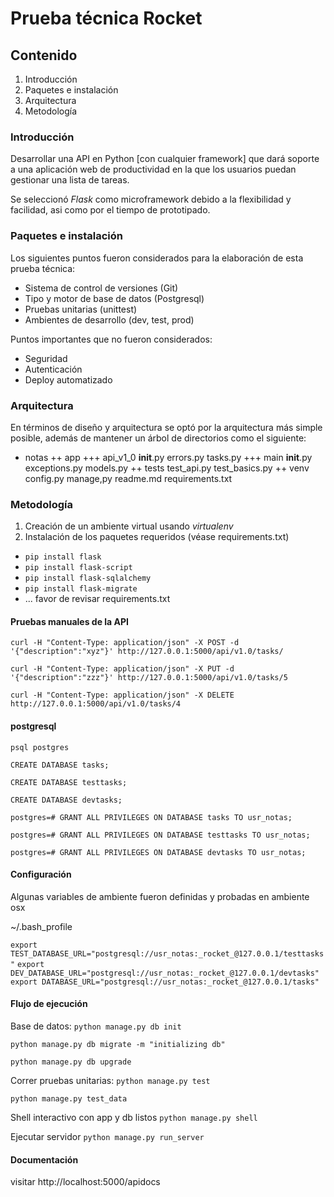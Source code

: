# Prueba técnica Rocket

## Contenido

1. Introducción
2. Paquetes e instalación
3. Arquitectura
4. Metodología

### Introducción

Desarrollar una API en Python [con cualquier framework] que dará soporte a una aplicación web de productividad en la que los usuarios puedan gestionar una lista de tareas.

Se seleccionó *Flask* como microframework debido a la flexibilidad y facilidad, asi como por el
tiempo de prototipado.

### Paquetes e instalación

Los siguientes puntos fueron considerados para la elaboración de esta prueba técnica:

* Sistema de control de versiones (Git)
* Tipo y motor de base de datos (Postgresql)
* Pruebas unitarias (unittest)
* Ambientes de desarrollo (dev, test, prod)

Puntos importantes que no fueron considerados:

* Seguridad
* Autenticación
* Deploy automatizado

### Arquitectura

En términos de diseño y arquitectura se optó por la arquitectura más simple
posible, además de mantener un árbol de directorios como el siguiente:

+ notas
++ app
+++ api_v1_0
    __init__.py
     errors.py
     tasks.py
+++ main
    __init__.py
    exceptions.py
    models.py
++ tests
   test_api.py
   test_basics.py
++ venv
config.py
manage,py
readme.md
requirements.txt


### Metodología

1. Creación de un ambiente virtual usando _virtualenv_
2. Instalación de los paquetes requeridos (véase requirements.txt)
  * ```pip install flask```
  * ```pip install flask-script```
  * ```pip install flask-sqlalchemy```
  * ```pip install flask-migrate```
  * ... favor de revisar requirements.txt


#### Pruebas manuales de la API
```curl -H "Content-Type: application/json" -X POST -d '{"description":"xyz"}' http://127.0.0.1:5000/api/v1.0/tasks/```

```curl -H "Content-Type: application/json" -X PUT -d '{"description":"zzz"}' http://127.0.0.1:5000/api/v1.0/tasks/5```

```curl -H "Content-Type: application/json" -X DELETE http://127.0.0.1:5000/api/v1.0/tasks/4```

#### postgresql

```psql postgres```

```CREATE DATABASE tasks;```

```CREATE DATABASE testtasks;```

```CREATE DATABASE devtasks;```

```postgres=# GRANT ALL PRIVILEGES ON DATABASE tasks TO usr_notas;```

```postgres=# GRANT ALL PRIVILEGES ON DATABASE testtasks TO usr_notas;```

```postgres=# GRANT ALL PRIVILEGES ON DATABASE devtasks TO usr_notas;```


#### Configuración

Algunas variables de ambiente fueron definidas y probadas en ambiente osx

~/.bash_profile

```export TEST_DATABASE_URL="postgresql://usr_notas:_rocket_@127.0.0.1/testtasks"```
```export DEV_DATABASE_URL="postgresql://usr_notas:_rocket_@127.0.0.1/devtasks"```
```export DATABASE_URL="postgresql://usr_notas:_rocket_@127.0.0.1/tasks"```

#### Flujo de ejecución

Base de datos: ```python manage.py db init```

```python manage.py db migrate -m "initializing db"```

```python manage.py db upgrade```

Correr pruebas unitarias: ```python manage.py test```

```python manage.py test_data```

Shell interactivo con app y db listos ```python manage.py shell```

Ejecutar servidor ```python manage.py run_server```

#### Documentación

visitar http://localhost:5000/apidocs
